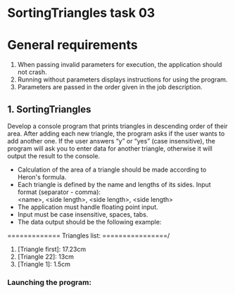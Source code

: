 # SortingTriangles task 03

# General requirements
1.	When passing invalid parameters for execution, 
the application should not crash.
2.	Running without parameters displays instructions for using the program.
3.	Parameters are passed in the order given in the job description.

## 1.	SortingTriangles

Develop a console program that prints triangles in descending order of their area. After adding each new
triangle, the program asks if the user wants to add another one. If the user answers “y” or “yes” (case
insensitive), the program will ask you to enter data for another triangle, otherwise it will output the result to
the console.
- Calculation of the area of a triangle should be made according to Heron's formula.
- Each triangle is defined by the name and lengths of its sides.
Input format (separator - comma):<br/>\<name>, \<side length>, \<side length>, \<side length>
- The application must handle floating point input.
- Input must be case insensitive, spaces, tabs.
- The data output should be the following example:

============= Triangles list: ================/
1. \[Triangle first]: 17.23cm
2. \[Triangle 22]: 13cm
3. \[Triangle 1]: 1.5cm

### Launching the program:
